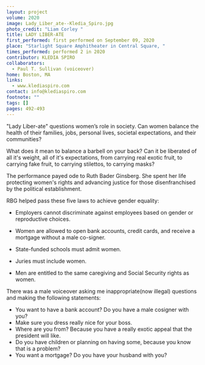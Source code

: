 ```yaml
---
layout: project
volume: 2020
image: Lady_Liber_ate--Kledia_Spiro.jpg
photo_credit: "Liam Corley "
title: LADY LIBER-ATE
first_performed: first performed on September 09, 2020
place: "Starlight Square Amphitheater in Central Square, "
times_performed: performed 2 in 2020
contributor: KLEDIA SPIRO
collaborators:
  - Paul T. Sullivan (voiceover)
home: Boston, MA
links:
  - www.klediaspiro.com
contact: info@klediaspiro.com
footnote: ""
tags: []
pages: 492-493
---
```


"Lady Liber-ate" questions women’s role in society. Can women balance the health of their families, jobs, personal lives, societal expectations, and their communities?

What does it mean to balance a barbell on your back? Can it be liberated of all it's weight, all of it's expectations, from carrying real exotic fruit, to carrying fake fruit, to carrying stilettos, to carrying masks?

The performance payed ode to Ruth Bader Ginsberg. She spent her life protecting women's rights and advancing justice for those disenfranchised by the political establishment.

RBG helped pass these five laws to achieve gender equality:

- Employers cannot discriminate against employees based on gender or reproductive choices.

- Women are allowed to open bank accounts, credit cards, and receive a mortgage without a male co-signer.

- State-funded schools must admit women.

- Juries must include women.

- Men are entitled to the same caregiving and Social Security rights as women.

There was a male voiceover asking me inappropriate(now illegal) questions and making the following statements:

- You want to have a bank account? Do you have a male cosigner with you?
- Make sure you dress really nice for your boss.
- Where are you from? Because you have a really exotic appeal that the president will like.
- Do you have children or planning on having some, because you know that is a problem?
- You want a mortgage? Do you have your husband with you?
